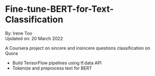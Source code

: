 # Fine-tune-BERT-for-Text-Classification

By: Irene Too <br>
Updated on: 20 March 2022

A Coursera project on sincere and insincere questions classification on Quora
- Build TensorFlow pipelines using tf.data API   
- Tokenize and preprocess text for BERT     
  
